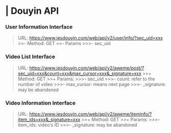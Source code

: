 # **|** **Douyin API**
### User Information Interface
> URL: https://www.iesdouyin.com/web/api/v2/user/info/?sec_uid=xxx
    >>- Method: GET
    >>- Params
        >>>- sec_uid
### Video List Interface
> URL: https://www.iesdouyin.com/web/api/v2/aweme/post/?sec_uid=xxx&count=xxx&max_cursor=xxx&_signature=xxx
    >>+ Method: GET
    >>+ Params:
        >>>- sec_uid
        >>>- count: refer to the number of video
        >>>- max_cursor: means next page
        >>>- _signature: may be abandoned
### Video Information Interface
> URL: https://www.iesdouyin.com/web/api/v2/aweme/iteminfo/?item_ids=xxx&_signature=xxx
    >>+ Method: GET
    >>+ Params:
        >>>- item_ids: video's ID
        >>>- _signature: may be abandoned
